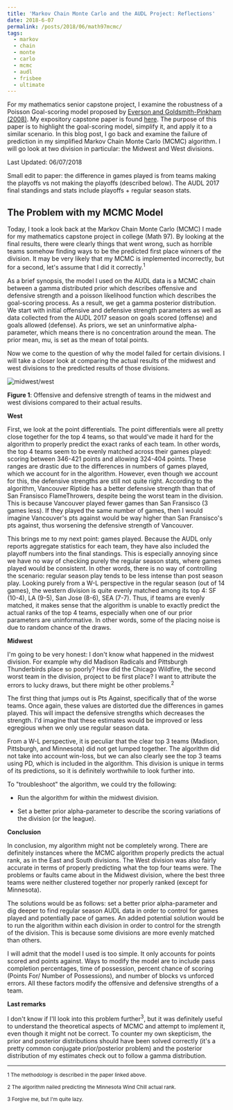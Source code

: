 ```yaml
---
title: 'Markov Chain Monte Carlo and the AUDL Project: Reflections'
date: 2018-6-07
permalink: /posts/2018/06/math97mcmc/
tags:
  - markov
  - chain
  - monte
  - carlo
  - mcmc
  - audl
  - frisbee
  - ultimate
---
```


For my mathematics senior capstone project, I examine the robustness of a Poisson Goal-scoring model proposed by [Everson and Goldsmith-Pinkham (2008)](https://www.degruyter.com/dg/viewarticle/j$002fjqas.2008.4.2$002fjqas.2008.4.2.1107$002fjqas.2008.4.2.1107.xml). My expository capstone paper is found [here](https://klai1.github.io/files/math97paper.pdf). The purpose of this paper is to highlight the goal-scoring model, simplify it, and apply it to a similar scenario. In this blog post, I go back and examine the failure of prediction in my simplified Markov Chain Monte Carlo (MCMC) algorithm. I will go look at two division in particular: the Midwest and West divisions. 

Last Updated: 06/07/2018

Small edit to paper: the difference in games played is from teams making the playoffs vs not making the playoffs (described below). The AUDL 2017 final standings and stats include playoffs + regular season stats.

The Problem with my MCMC Model
-------
Today, I took a look back at the Markov Chain Monte Carlo (MCMC) I made for my mathematics capstone project in college (Math 97). By looking at the final results, there were clearly things that went wrong, such as horrible teams somehow finding ways to be the predicted first place winners of the division. It may be very likely that my MCMC is implemented incorrectly, but for a second, let's assume that I did it correctly.<sup>1</sup> 

As a brief synopsis, the model I used on the AUDL data is a MCMC chain between a gamma distributed prior which describes offensive and defensive strength and a poisson likelihood function which describes the goal-scoring process. As a result, we get a gamma posterior distribution. We start with initial offensive and defensive strength parameters as well as data collected from the AUDL 2017 season on goals scored (offense) and goals allowed (defense). As priors, we set an uninformative alpha-parameter, which means there is no concentration around the mean. The prior mean, mu, is set as the mean of total points. 

Now we come to the question of why the model failed for certain divisions. I will take a closer look at comparing the actual results of the midwest and west divisions to the predicted results of those divisions.

![midwest/west](https://klai1.github.io/images/midwest_west.PNG)

**Figure 1**: Offensive and defensive strength of teams in the midwest and west divisions compared to their actual results.

**West**

First, we look at the point differentials. The point differentials were all pretty close together for the top 4 teams,  so that would've made it hard for the algorithm to properly predict the exact ranks of each team. In other words, the top 4 teams seem to be evenly matched across their games played: scoring between 346-421 points and allowing 324-404 points. These ranges are drastic due to the differences in numbers of games played, which we account for in the algorithm. However, even though we account for this, the defensive strengths are still not quite right. According to the algorithm, Vancouver Riptide has a better defensive strength than that of San Fransisco FlameThrowers, despite being the worst team in the division. This is because Vancouver played fewer games than San Fransisco (3 games less). If they played the same number of games, then I would imagine Vancouver's pts against would be way higher than San Fransisco's pts against, thus worsening the defensive strength of Vancouver. 

This brings me to my next point: games played. Because the AUDL only reports aggregate statistics for each team, they have also included the playoff numbers into the final standings. This is especially annoying since we have no way of checking purely the regular season stats, where games played would be consistent. In other words, there is no way of controlling the scenario: regular season play tends to be less intense than post season play. Looking purely from a W-L perspective in the regular season (out of 14 games), the western division is quite evenly matched among its top 4: SF (10-4), LA (9-5), San Jose (8-6), SEA (7-7). Thus, if teams are evenly matched, it makes sense that the algorithm is unable to exactly predict the actual ranks of the top 4 teams, especially when one of our prior parameters are uninformative. In other words, some of the placing noise is due to random chance of the draws. 

**Midwest**

I'm going to be very honest: I don't know what happened in the midwest division. For example why did Madison Radicals and Pittsburgh Thunderbirds place so poorly? How did the Chicago Wildfire, the second worst team in the division, project to be first place? I want to attribute the errors to lucky draws, but there might be other problems.<sup>2</sup>

The first thing that jumps out is Pts Against, specifically that of the worse teams. Once again, these values are distorted due the differences in games played. This will impact the defensive strengths which decreases the strength. I'd imagine that these estimates would be improved or less egregious when we only use regular season data.

From a W-L perspective, it is peculiar that the clear top 3 teams (Madison, Pittsburgh, and Minnesota) did not get lumped together. The algorithm did not take into account win-loss, but we can also clearly see the top 3 teams using PD, which is included in the algorithm. This division is unique in terms of its predictions, so it is definitely worthwhile to look further into. 

To "troubleshoot" the algorithm, we could try the following:

- Run the algorithm for within the midwest division.

- Set a better prior alpha-parameter to describe the scoring variations of the division (or the league).

**Conclusion**

In conclusion, my algorithm might not be completely wrong. There are definitely instances where the MCMC algorithm properly predicts the actual rank, as in the East and South divisions. The West division was also fairly accurate in terms of properly predicting what the top four teams were. The problems or faults came about in the Midwest division, where the best three teams were neither clustered together nor properly ranked (except for Minnesota).

The solutions would be as follows: set a better prior alpha-parameter and dig deeper to find regular season AUDL data in order to control for games played and potentially pace of games. An added potential solution would be to run the algorithm within each division in order to control for the strength of the division. This is because some divisions are more evenly matched than others.

I will admit that the model I used is too simple. It only accounts for points scored and points against. Ways to modify the model are to include pass completion percentages, time of possession, percent chance of scoring (Points For/ Number of Possessions), and number of blocks vs unforced errors. All these factors modify the offensive and defensive strengths of a team. 

**Last remarks**

I don't know if I'll look into this problem further<sup>3</sup>, but it was definitely useful to understand the theoretical aspects of MCMC and attempt to implement it, even though it might not be correct. To counter my own skepticism, the prior and posterior distributions should have been solved correctly (it's a pretty common conjugate prior/posterior problem) and the posterior distribution of my estimates check out to follow a gamma distribution.

---

<sup>1 The methodology is described in the paper linked above.

<sup>2 The algorithm nailed predicting the Minnesota Wind Chill actual rank.
  
<sup>3 Forgive me, but I'm quite lazy.  
